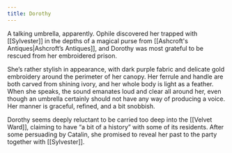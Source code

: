 ```yaml
---
title: Dorothy
---
```


A talking umbrella, apparently. Ophile discovered her trapped with [[Sylvester]] in the depths of a magical purse from [[Ashcroft's Antiques|Ashcroft’s Antiques]], and Dorothy was most grateful to be rescued from her embroidered prison.

She’s rather stylish in appearance, with dark purple fabric and delicate gold embroidery around the perimeter of her canopy. Her ferrule and handle are both carved from shining ivory, and her whole body is light as a feather. When she speaks, the sound emanates loud and clear all around her, even though an umbrella certainly should not have any way of producing a voice. Her manner is graceful, refined, and a bit snobbish.

Dorothy seems deeply reluctant to be carried too deep into the [[Velvet Ward]], claiming to have “a bit of a history” with some of its residents. After some persuading by Catalin, she promised to reveal her past to the party together with [[Sylvester]].